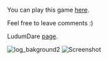 You can play this game [here](https://yolziii.itch.io/keep-typing).

Feel free to leave comments :)

LudumDare [page](https://ldjam.com/events/ludum-dare/46/keep-typing).

![log_bakground2](https://user-images.githubusercontent.com/16403393/79799426-1bd27600-8363-11ea-9243-1d66f165961d.png)
![Screenshot](https://user-images.githubusercontent.com/16403393/79799432-1d9c3980-8363-11ea-8739-e4201d54aea8.png)
